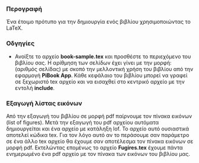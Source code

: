 ###  Περογραφή
Ένα έτοιμο πρότυπο για την δημιουργία ενός βιβλίου χρησιμοποιώντας το LaTeX.

### Οδγηγίες
* Ανοίξτε το αρχείο **book-sample.tex** και προσθέστε το περιεχόμενο του βιβλίου σας. Η αρίθμηση των σελίδων έχει γίνει με την μορφή: (αριθμός σελίδας) με σκοπό την μελλοντική χρήση του βιβλίου από την εφαρμογή **PiBook App**. Κάθε κεφάλαιο του βιβλίου μπορεί να γραφεί σε ξεχωριστό tex αρχείο και να εισαχθεί στο κεντρικό αρχείο με την εντολή **include**.   

### Εξαγωγή λίστας εικόνων
Από την εξαγωγή του βιβλίου σε μορφή pdf παίρνουμε τον πίνακα εικόνων (list of figures). Μετά την εξαγωγή του pdf αρχείου αυτόματα δημιουργείται και ένα αρχείο με κατάληξη lof. Το αρχείο αυτό ουσιαστικά αποτελεί κώδικα tex. Για τον λόγο αυτό αν το περάσουμε σαν παράμετρο σε ένα άλλο tex αρχείο θα έχουμε σαν αποτέλεσμα τον πίνακα εικόνων σε μορφή pdf. Εκτελώντας επομένως το αρχείο **Fugires.tex** έχουμε πάντα ενημερωμένο ένα pdf αρχείο με τον πίνακα των εικόνων του βιβλίου μας.
